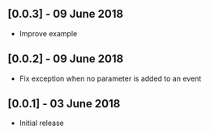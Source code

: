 ## [0.0.3] - 09 June 2018

* Improve example

## [0.0.2] - 09 June 2018

* Fix exception when no parameter is added to an event

## [0.0.1] - 03 June 2018

* Initial release
